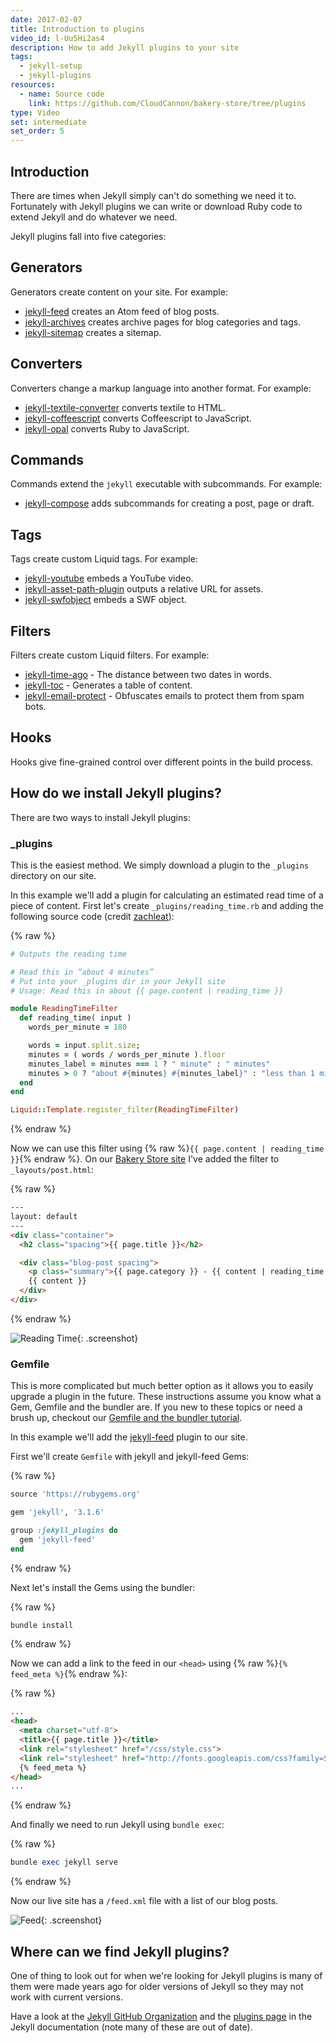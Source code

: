 ```yaml
---
date: 2017-02-07
title: Introduction to plugins
video_id: l-Uu5Hi2as4
description: How to add Jekyll plugins to your site
tags:
  - jekyll-setup
  - jekyll-plugins
resources:
  - name: Source code
    link: https://github.com/CloudCannon/bakery-store/tree/plugins
type: Video
set: intermediate
set_order: 5
---
```

## Introduction

There are times when Jekyll simply can't do something we need it to. Fortunately with Jekyll plugins we can write or download Ruby code to extend Jekyll and do whatever we need.

Jekyll plugins fall into five categories:

## Generators

Generators create content on your site. For example:

* [jekyll-feed](https://github.com/jekyll/jekyll-feed) creates an Atom feed of blog posts.
* [jekyll-archives](https://github.com/jekyll/jekyll-archives) creates archive pages for blog categories and tags.
* [jekyll-sitemap](https://github.com/jekyll/jekyll-sitemap) creates a sitemap.

## Converters

Converters change a markup language into another format. For example:

* [jekyll-textile-converter](https://github.com/jekyll/jekyll-textile-converter) converts textile to HTML.
* [jekyll-coffeescript](https://github.com/jekyll/jekyll-coffeescript) converts Coffeescript to JavaScript.
* [jekyll-opal](https://github.com/jekyll/jekyll-opal) converts Ruby to JavaScript.

## Commands

Commands extend the `jekyll` executable with subcommands. For example:

* [jekyll-compose](https://github.com/jekyll/jekyll-compose) adds subcommands for creating a post, page or draft.

## Tags

Tags create custom Liquid tags. For example:

* [jekyll-youtube](https://github.com/dommmel/jekyll-youtube) embeds a YouTube video.
* [jekyll-asset-path-plugin](https://github.com/samrayner/jekyll-asset-path-plugin) outputs a relative URL for assets.
* [jekyll-swfobject](https://github.com/sectore/jekyll-swfobject) embeds a SWF object.

## Filters

Filters create custom Liquid filters. For example:

* [jekyll-time-ago](https://github.com/markets/jekyll-timeago) - The distance between two dates in words.
* [jekyll-toc](https://github.com/toshimaru/jekyll-toc) - Generates a table of content.
* [jekyll-email-protect](https://github.com/vwochnik/jekyll-email-protect) - Obfuscates emails to protect them from spam bots.

## Hooks

Hooks give fine-grained control over different points in the build process.

## How do we install Jekyll plugins?

There are two ways to install Jekyll plugins:

### _plugins

This is the easiest method. We simply download a plugin to the `_plugins` directory on our site.

In this example we'll add a plugin for calculating an estimated read time of a piece of content. First let's create `_plugins/reading_time.rb` and adding the following source code (credit [zachleat](https://gist.github.com/zachleat/5792681)):

{% raw %}
~~~ruby
# Outputs the reading time

# Read this in “about 4 minutes”
# Put into your _plugins dir in your Jekyll site
# Usage: Read this in about {{ page.content | reading_time }}

module ReadingTimeFilter
  def reading_time( input )
    words_per_minute = 180

    words = input.split.size;
    minutes = ( words / words_per_minute ).floor
    minutes_label = minutes === 1 ? " minute" : " minutes"
    minutes > 0 ? "about #{minutes} #{minutes_label}" : "less than 1 minute"
  end
end

Liquid::Template.register_filter(ReadingTimeFilter)
~~~
{% endraw %}

Now we can use this filter using {% raw %}`{{ page.content | reading_time }}`{% endraw %}. On our [Bakery Store site](https://github.com/CloudCannon/bakery-store/tree/plugins) I've added the filter to `_layouts/post.html`:

{% raw %}
~~~html
---
layout: default
---
<div class="container">
  <h2 class="spacing">{{ page.title }}</h2>

  <div class="blog-post spacing">
    <p class="summary">{{ page.category }} - {{ content | reading_time }} <span class="date">{{ page.date | date: '%B %d, %Y' }}</span></p>
    {{ content }}
  </div>
</div>
~~~
{% endraw %}

![Reading Time](/images/tutorials/plugins/reading-time.png){: .screenshot}

### Gemfile

This is more complicated but much better option as it allows you to easily upgrade a plugin in the future. These instructions assume you know what a Gem, Gemfile and the bundler are. If you new to these topics or need a brush up, checkout our [Gemfile and the bundler tutorial](/jekyll/gemfiles-and-the-bundler/).

In this example we'll add the [jekyll-feed](https://github.com/jekyll/jekyll-feed) plugin to our site.

First we'll create `Gemfile` with jekyll and jekyll-feed Gems:

{% raw %}
~~~ruby
source 'https://rubygems.org'

gem 'jekyll', '3.1.6'

group :jekyll_plugins do
  gem 'jekyll-feed'
end
~~~
{% endraw %}

Next let's install the Gems using the bundler:

{% raw %}
~~~bash
bundle install
~~~
{% endraw %}

Now we can add a link to the feed in our `<head>` using {% raw %}`{% feed_meta %}`{% endraw %}:

{% raw %}
~~~html
...
<head>
  <meta charset="utf-8">
  <title>{{ page.title }}</title>
  <link rel="stylesheet" href="/css/style.css">
  <link rel="stylesheet" href="http://fonts.googleapis.com/css?family=Source+Sans+Pro:200,300,400,700" media="all">
  {% feed_meta %}
</head>
...
~~~
{% endraw %}

And finally we need to run Jekyll using `bundle exec`:

{% raw %}
~~~ruby
bundle exec jekyll serve
~~~
{% endraw %}

Now our live site has a `/feed.xml` file with a list of our blog posts.

![Feed](/images/tutorials/plugins/feed.png){: .screenshot}

## Where can we find Jekyll plugins?

One of thing to look out for when we're looking for Jekyll plugins is many of them were made years ago for older versions of Jekyll so they may not work with current versions.

Have a look at the [Jekyll GitHub Organization](https://github.com/jekyll) and the [plugins page](https://jekyllrb.com/docs/plugins/) in the Jekyll documentation (note many of these are out of date).
